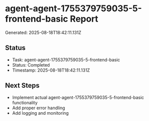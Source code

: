 # agent-agent-1755379759035-5-frontend-basic Report

Generated: 2025-08-18T18:42:11.131Z

## Status
- Task: agent-agent-1755379759035-5-frontend-basic
- Status: Completed
- Timestamp: 2025-08-18T18:42:11.131Z

## Next Steps
- Implement actual agent-agent-1755379759035-5-frontend-basic functionality
- Add proper error handling
- Add logging and monitoring
